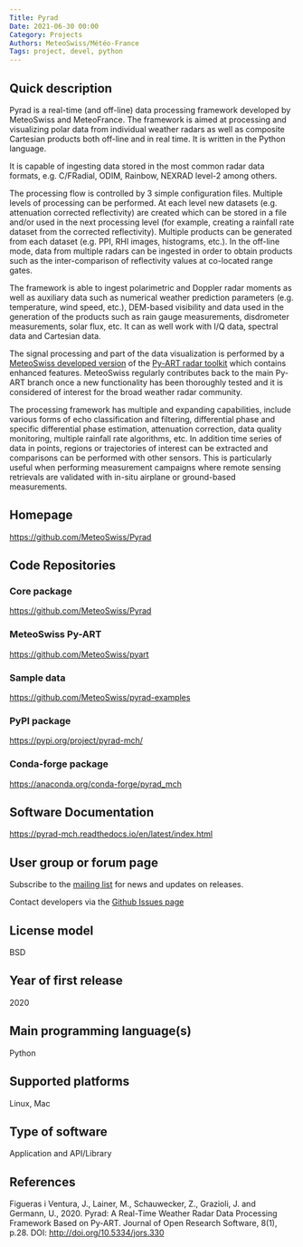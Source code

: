 ```yaml
---
Title: Pyrad
Date: 2021-06-30 00:00
Category: Projects
Authors: MeteoSwiss/Météo-France 
Tags: project, devel, python
---
```


## Quick description

Pyrad is a real-time (and off-line) data processing framework developed by MeteoSwiss and MeteoFrance. The framework is aimed at processing and visualizing polar data from individual weather radars as well as composite Cartesian products both off-line and in real time. It is written in the Python language.

It is capable of ingesting data stored in the most common radar data formats, e.g. C/FRadial, ODIM, Rainbow, NEXRAD level-2 among others.

The processing flow is controlled by 3 simple configuration files. Multiple levels of processing can be performed. At each level new datasets (e.g. attenuation corrected reflectivity) are created which can be stored in a file and/or used in the next processing level (for example, creating a rainfall rate dataset from the corrected reflectivity). Multiple products can be generated from each dataset (e.g. PPI, RHI images, histograms, etc.). In the off-line mode, data from multiple radars can be ingested in order to obtain products such as the inter-comparison of reflectivity values at co-located range gates.

The framework is able to ingest polarimetric and Doppler radar moments as well as auxiliary data such as numerical weather prediction parameters (e.g. temperature, wind speed, etc.), DEM-based visibility and data used in the generation of the products such as rain gauge measurements, disdrometer measurements, solar flux, etc. It can as well work with I/Q data, spectral data and Cartesian data.

The signal processing and part of the data visualization is performed by a [MeteoSwiss developed version](https://github.com/MeteoSwiss/pyart) of the [Py-ART radar toolkit](http://arm-doe.github.io/pyart/) which contains enhanced features. MeteoSwiss regularly contributes back to the main Py-ART branch once a new functionality has been thoroughly tested and it is considered of interest for the broad weather radar community.

The processing framework has multiple and expanding capabilities, include various forms of echo classification and filtering, differential phase and specific differential phase estimation, attenuation correction, data quality monitoring, multiple rainfall rate algorithms, etc. In addition time series of data in points, regions or trajectories of interest can be extracted and comparisons can be performed with other sensors. This is particularly useful when performing measurement campaigns where remote sensing retrievals are validated with in-situ airplane or ground-based measurements.

## Homepage
<https://github.com/MeteoSwiss/Pyrad>

## Code Repositories

### Core package
<https://github.com/MeteoSwiss/Pyrad>

### MeteoSwiss Py-ART
<https://github.com/MeteoSwiss/pyart>

### Sample data
<https://github.com/MeteoSwiss/pyrad-examples>

### PyPI package
<https://pypi.org/project/pyrad-mch/>

### Conda-forge package
<https://anaconda.org/conda-forge/pyrad_mch>

## Software Documentation
<https://pyrad-mch.readthedocs.io/en/latest/index.html>

## User group or forum page
Subscribe to the [mailing list](https://github.us1.list-manage.com/subscribe?u=2e8561343b026dacadbc70c92&id=9a43ddb927) for news and updates on releases.

Contact developers via the [Github Issues page](https://github.com/MeteoSwiss/pyrad/issues)

## License model
BSD

## Year of first release
2020

## Main programming language(s)
Python

## Supported platforms
Linux, Mac

## Type of software
Application and API/Library

## References
Figueras i Ventura, J., Lainer, M., Schauwecker, Z., Grazioli, J. and Germann, U., 2020. Pyrad: A Real-Time Weather Radar Data Processing Framework Based on Py-ART. Journal of Open Research Software, 8(1), p.28. DOI: http://doi.org/10.5334/jors.330

